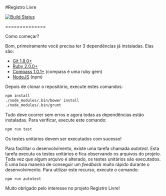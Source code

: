 #Registro Livre 

[![Build Status](https://snap-ci.com/registro-livre/frontend/branch/master/build_image)](https://snap-ci.com/registro-livre/frontend/branch/master)

==============

Como começar?

Bom, primeiramente você precisa ter 3 dependências já instaladas. Elas são:
- [Git 1.8.0+](http://git-scm.com/downloads)
- [Ruby 2.0.0+](https://www.ruby-lang.org/en/downloads/)
- [Compass 1.0.1+](https://rubygems.org/gems/compass) (compass é uma ruby gem)
- [NodeJS](http://nodejs.org/download/) (npm)

Depois de clonar o repositório, execute estes comandos:

```sh
npm install
./node_modules/.bin/bower install
./node_modules/.bin/grunt
```

Tudo deve ocorrer sem erros e agora todas as dependências estão instaladas. Para verificar, execute este comando:

```sh
npm run test
```

Os testes unitários devem ser executados com sucesso!

Para facilitar o desenvolvimento, existe uma tarefa chamada _autotest_. Esta tarefa executa os testes unitários e fica observando os arquivos do projeto. Toda vez que algum arquivo é alterado, os testes unitários são executados. É uma boa maneira de conseguir um _feedback_ muito rápido durante o desenvolvimento. Para utilizar este recurso, execute o comando:

```sh
npm run autotest
```

Muito obrigado pelo interesse no projeto Registro Livre!
